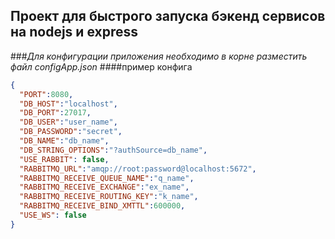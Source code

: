 ## Проект для быстрого запуска бэкенд сервисов на nodejs и express

###_Для конфигурации приложения необходимо в корне разместить файл configApp.json_
####пример конфига
```json
{
  "PORT":8080,
  "DB_HOST":"localhost",
  "DB_PORT":27017,
  "DB_USER":"user_name",
  "DB_PASSWORD":"secret",
  "DB_NAME":"db_name",
  "DB_STRING_OPTIONS":"?authSource=db_name",
  "USE_RABBIT": false,
  "RABBITMQ_URL":"amqp://root:password@localhost:5672",
  "RABBITMQ_RECEIVE_QUEUE_NAME":"q_name",
  "RABBITMQ_RECEIVE_EXCHANGE":"ex_name",
  "RABBITMQ_RECEIVE_ROUTING_KEY":"k_name",
  "RABBITMQ_RECEIVE_BIND_XMTTL":600000,
  "USE_WS": false
}
```

